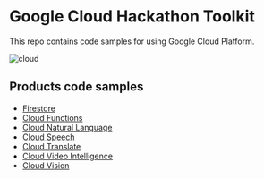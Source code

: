 # Google Cloud Hackathon Toolkit

This repo contains code samples for using Google Cloud Platform.

<!-- https://cloud.google.com/blog/products/gcp/readers-choice-top-google-cloud-platform-stories-of-2018 -->
![cloud](https://user-images.githubusercontent.com/744973/63130880-bbd43600-bf70-11e9-91e7-0e7167771b5e.gif)

## Products code samples

- [Firestore](firestore/README.md)
- [Cloud Functions](functions/README.md)
- [Cloud Natural Language](language/README.md)
- [Cloud Speech](speech/README.md)
- [Cloud Translate](translate/README.md)
- [Cloud Video Intelligence](video/README.md)
- [Cloud Vision](vision/README.md)
